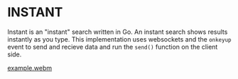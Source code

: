 # INSTANT

Instant is an "instant" search written in Go. An instant search shows results
instantly as you type. This implementation uses websockets and the `onkeyup` 
event to send and recieve data and run the `send()` function on the client side.


[example.webm](https://user-images.githubusercontent.com/30379836/192162101-444f09cf-4fde-486f-baf9-4a151677e057.webm)
